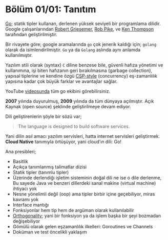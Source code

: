 # Bölüm 01/01: Tanıtım

[Go][01]; statik tipler kullanan, derlenen yüksek seviyeli bir programlama
dilidir. Google çalışanlarından [Robert Griesemer][02], [Rob Pike][03], ve 
[Ken Thompson][04] tarafından geliştirilmiştir.

Bir rivayete göre; google aramalarında `go` çok jenerik kaldığı için; `golang`
olarak da isimlendirilmiştir. `Go` ya da `Golang` aslında aynı anlamda
kullanılmıştır.

Yazılım stili olarak (syntax) `C` diline benzese bile, güvenli hafıza
yönetimi ve kullanımına, işi biten hafızanın geri bırakılmasına (garbage collection),
yapısal tiplerine ve kendine özgü [CSP-style][05] (concurrency) eş-zamanlılık
yapısına kadar çok büyük farklar ve avantajlar sağlar.

YouTube [videosunda][06] tüm go ekibini görebilirsiniz.

**2007** yılında duyurulmuş, **2009** yılında da tüm dünyaya açılmıştır. Açık
Kaynak (open source) şeklinde geliştirilmeye devam ediyor.

Dili geliştirenlerin şöyle bir sözü var;

> The language is designed to build software services.

Yani dilin asıl amacı yazılım servisleri, hatta internet servisleri geliştirmek.
**Cloud Native** tanımıyla örtüşüyor, yani cloud’ın dili: Go!

Ana presibleri;

- Basitlik
- Açıkça tanımlanmış talimatlar dizisi
- Statik tipler (tanımlu tipler)
- Üzerinde derlendiği işletim sisteminin doğal dili ne ise o dile derlenme,
  Bu sayede Java ve benzeri dillerdeki sanal makine (virtual machine) ihtiyacı yok
- Nesne yönelimli değil (oop) ama tipler birbir içine geçebiliyor, miras kavramı yok
- Interface mantığı
- Fonksiyonlar hem tip hem de argüman olarak kullanılabilir
- [Orthogonality][07]; yani bir fonksiyon ya da işlem başka bir şeyi bozmadan değişebiliyor
- Gömülü olarak gelen eşzamanlılık ilkelleri: Goroutines ve Channels
- Doküman ve test öncelikli yaklaşım


[01]: https://en.wikipedia.org/wiki/Go_(programming_language)
[02]: https://en.wikipedia.org/wiki/Robert_Griesemer
[03]: https://en.wikipedia.org/wiki/Rob_Pike
[04]: https://en.wikipedia.org/wiki/Ken_Thompson
[05]: https://en.wikipedia.org/wiki/Communicating_sequential_processes
[06]: https://www.youtube.com/watch?v=sln-gJaURzk
[07]: https://en.wikipedia.org/wiki/Orthogonality_(programming)
